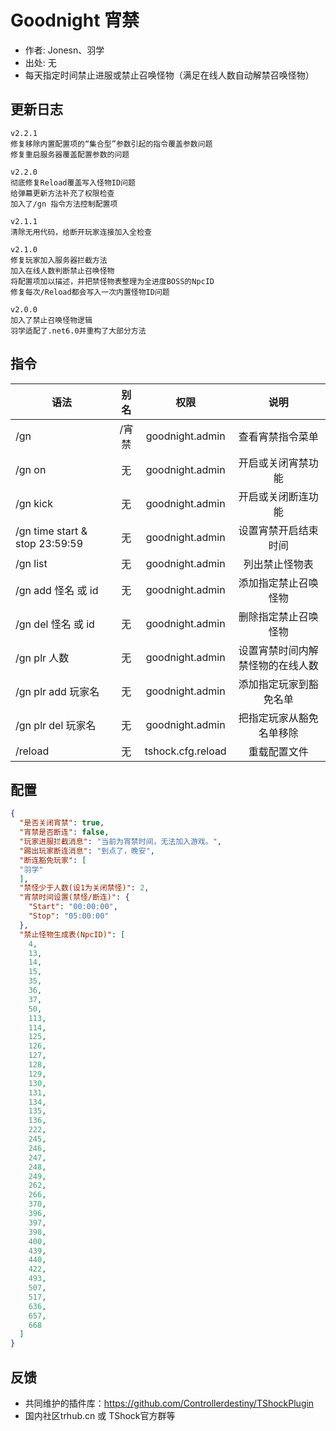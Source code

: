 # Goodnight 宵禁

- 作者: Jonesn、羽学
- 出处: 无
- 每天指定时间禁止进服或禁止召唤怪物（满足在线人数自动解禁召唤怪物）

## 更新日志

```
v2.2.1
修复移除内置配置项的“集合型”参数引起的指令覆盖参数问题
修复重启服务器覆盖配置参数的问题

v2.2.0
彻底修复Reload覆盖写入怪物ID问题
给弹幕更新方法补充了权限检查
加入了/gn 指令方法控制配置项

v2.1.1
清除无用代码，给断开玩家连接加入全检查

v2.1.0
修复玩家加入服务器拦截方法
加入在线人数判断禁止召唤怪物
将配置项加以描述，并把禁怪物表整理为全进度BOSS的NpcID
修复每次/Reload都会写入一次内置怪物ID问题

v2.0.0
加入了禁止召唤怪物逻辑
羽学适配了.net6.0并重构了大部分方法
```

## 指令

| 语法                             | 别名  |       权限       |                   说明                   |
| -------------------------------- | :---: | :--------------: | :--------------------------------------: |
| /gn |  /宵禁  |  goodnight.admin |    查看宵禁指令菜单    |
| /gn on | 无 |  goodnight.admin |    开启或关闭宵禁功能    |
| /gn kick | 无 |  goodnight.admin |    开启或关闭断连功能    |
| /gn time start & stop 23:59:59 | 无 |  goodnight.admin |    设置宵禁开启结束时间    |
| /gn list | 无 |  goodnight.admin |    列出禁止怪物表    |
| /gn add 怪名 或 id| 无 |  goodnight.admin |    添加指定禁止召唤怪物    |
| /gn del 怪名 或 id| 无 |  goodnight.admin |    删除指定禁止召唤怪物    |
| /gn plr 人数 | 无 |  goodnight.admin |    设置宵禁时间内解禁怪物的在线人数    |
| /gn plr add 玩家名 | 无 |  goodnight.admin |    添加指定玩家到豁免名单    |
| /gn plr del 玩家名 | 无 |  goodnight.admin |    把指定玩家从豁免名单移除    |
| /reload |  无  |  tshock.cfg.reload |    重载配置文件    |





## 配置

```json
{
  "是否关闭宵禁": true,
  "宵禁是否断连": false,
  "玩家进服拦截消息": "当前为宵禁时间，无法加入游戏。",
  "踢出玩家断连消息": "到点了，晚安",
  "断连豁免玩家": [
  "羽学"
  ],
  "禁怪少于人数(设1为关闭禁怪)": 2,
  "宵禁时间设置(禁怪/断连)": {
    "Start": "00:00:00",
    "Stop": "05:00:00"
  },
  "禁止怪物生成表(NpcID)": [
    4,
    13,
    14,
    15,
    35,
    36,
    37,
    50,
    113,
    114,
    125,
    126,
    127,
    128,
    129,
    130,
    131,
    134,
    135,
    136,
    222,
    245,
    246,
    247,
    248,
    249,
    262,
    266,
    370,
    396,
    397,
    398,
    400,
    439,
    440,
    422,
    493,
    507,
    517,
    636,
    657,
    668
  ]
}
```
## 反馈
- 共同维护的插件库：https://github.com/Controllerdestiny/TShockPlugin
- 国内社区trhub.cn 或 TShock官方群等